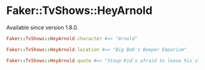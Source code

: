 # Faker::TvShows::HeyArnold

Available since version 1.8.0.

```ruby
Faker::TvShows::HeyArnold.character #=> "Arnold"

Faker::TvShows::HeyArnold.location #=> "Big Bob's Beeper Emporium"

Faker::TvShows::HeyArnold.quote #=> "Stoop Kid's afraid to leave his stoop!"
```
